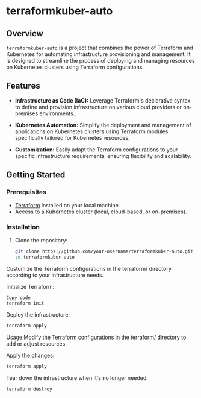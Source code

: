 # terraformkuber-auto

## Overview

`terraformkuber-auto` is a project that combines the power of Terraform and Kubernetes for automating infrastructure provisioning and management. It is designed to streamline the process of deploying and managing resources on Kubernetes clusters using Terraform configurations.

## Features

- **Infrastructure as Code (IaC):** Leverage Terraform's declarative syntax to define and provision infrastructure on various cloud providers or on-premises environments.

- **Kubernetes Automation:** Simplify the deployment and management of applications on Kubernetes clusters using Terraform modules specifically tailored for Kubernetes resources.

- **Customization:** Easily adapt the Terraform configurations to your specific infrastructure requirements, ensuring flexibility and scalability.

## Getting Started

### Prerequisites

- [Terraform](https://www.terraform.io/downloads.html) installed on your local machine.
- Access to a Kubernetes cluster (local, cloud-based, or on-premises).

### Installation

1. Clone the repository:

   ```bash
   git clone https://github.com/your-username/terraformkuber-auto.git
   cd terraformkuber-auto
Customize the Terraform configurations in the terraform/ directory according to your infrastructure needs.

Initialize Terraform:

  ```bash
Copy code
terraform init

```
Deploy the infrastructure:
  ```bash
terraform apply
```
Usage
Modify the Terraform configurations in the terraform/ directory to add or adjust resources.

Apply the changes:
```bash
terraform apply
```
Tear down the infrastructure when it's no longer needed:
```bash
terraform destroy
```

